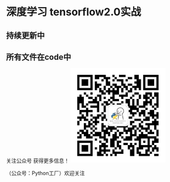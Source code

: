 深度学习 tensorflow2.0实战
=
持续更新中
--
所有文件在code中
--
 关注公众号 获得更多信息！<bar>
 ![images](images/公众号.jpg)
  
（公众号：Python工厂）欢迎关注
